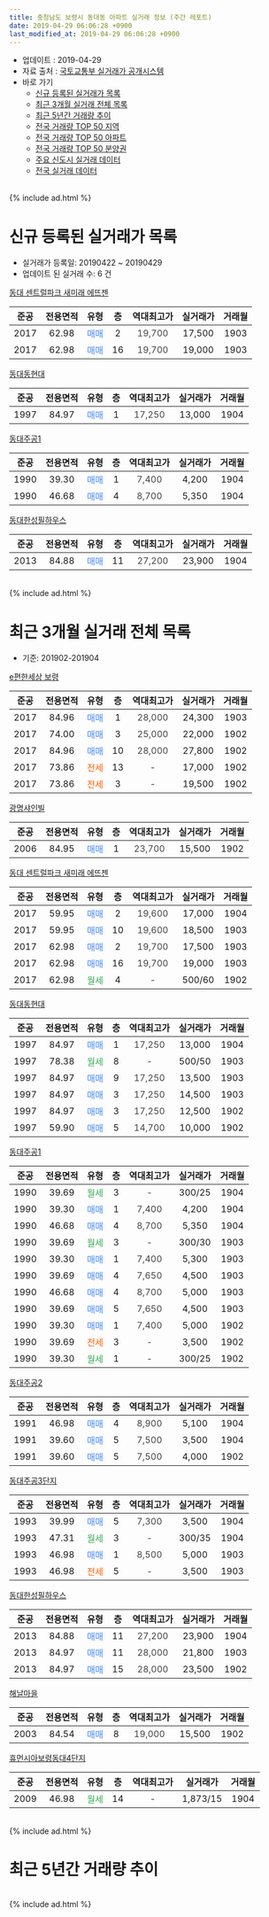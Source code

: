 ```yaml
---
title: 충청남도 보령시 동대동 아파트 실거래 정보 (주간 레포트)
date: 2019-04-29 06:06:28 +0900
last_modified_at: 2019-04-29 06:06:28 +0900
---
```


* 업데이트 : 2019-04-29
* 자료 출처 : [국토교통부 실거래가 공개시스템](http://rt.molit.go.kr)
* 바로 가기
    * [신규 등록된 실거래가 목록](#신규-등록된-실거래가-목록)
    * [최근 3개월 실거래 전체 목록](#최근-3개월-실거래-전체-목록)
    * [최근 5년간 거래량 추이](#최근-5년간-거래량-추이)
    * [전국 거래량 TOP 50 지역](https://inasie.github.io/apt-trade-info/최근-3개월-전국에서-가장-거래가-많이-발생한-지역)
    * [전국 거래량 TOP 50 아파트](https://inasie.github.io/apt-trade-info/최근-3개월-전국에서-가장-거래가-많이-발생한-아파트)
    * [전국 거래량 TOP 50 분양권](https://inasie.github.io/apt-trade-info/최근-3개월-전국에서-가장-거래가-많이-발생한-분양권)
    * [주요 신도시 실거래 데이터](https://inasie.github.io/apt-trade-info/주요-신도시)
    * [전국 실거래 데이터](https://inasie.github.io/apt-trade-info/전국)
<br>
{% include ad.html %}
<br>

# 신규 등록된 실거래가 목록
* 실거래가 등록일: 20190422 ~ 20190429
* 업데이트 된 실거래 수: 6 건


[동대 센트럴파크 새미래 에뜨젠](https://search.naver.com/search.naver?query=%EC%B6%A9%EC%B2%AD%EB%82%A8%EB%8F%84+%EB%B3%B4%EB%A0%B9%EC%8B%9C+%EB%8F%99%EB%8C%80%EB%8F%99+%EB%8F%99%EB%8C%80+%EC%84%BC%ED%8A%B8%EB%9F%B4%ED%8C%8C%ED%81%AC+%EC%83%88%EB%AF%B8%EB%9E%98+%EC%97%90%EB%9C%A8%EC%A0%A0)

|준공|전용면적|유형|층|역대최고가|실거래가|거래월|
|:---:|:---:|:---:|:---:|:---:|:---:|:---:|
|2017|62.98|<span style="color:#4285f3">매매</span>|2|<span style="color:#444444">19,700</span>|17,500|1903|
|2017|62.98|<span style="color:#4285f3">매매</span>|16|<span style="color:#444444">19,700</span>|19,000|1903|

[동대동현대](https://search.naver.com/search.naver?query=%EC%B6%A9%EC%B2%AD%EB%82%A8%EB%8F%84+%EB%B3%B4%EB%A0%B9%EC%8B%9C+%EB%8F%99%EB%8C%80%EB%8F%99+%EB%8F%99%EB%8C%80%EB%8F%99%ED%98%84%EB%8C%80)

|준공|전용면적|유형|층|역대최고가|실거래가|거래월|
|:---:|:---:|:---:|:---:|:---:|:---:|:---:|
|1997|84.97|<span style="color:#4285f3">매매</span>|1|<span style="color:#444444">17,250</span>|13,000|1904|

[동대주공1](https://search.naver.com/search.naver?query=%EC%B6%A9%EC%B2%AD%EB%82%A8%EB%8F%84+%EB%B3%B4%EB%A0%B9%EC%8B%9C+%EB%8F%99%EB%8C%80%EB%8F%99+%EB%8F%99%EB%8C%80%EC%A3%BC%EA%B3%B51)

|준공|전용면적|유형|층|역대최고가|실거래가|거래월|
|:---:|:---:|:---:|:---:|:---:|:---:|:---:|
|1990|39.30|<span style="color:#4285f3">매매</span>|1|<span style="color:#444444">7,400</span>|4,200|1904|
|1990|46.68|<span style="color:#4285f3">매매</span>|4|<span style="color:#444444">8,700</span>|5,350|1904|

[동대한성필하우스](https://search.naver.com/search.naver?query=%EC%B6%A9%EC%B2%AD%EB%82%A8%EB%8F%84+%EB%B3%B4%EB%A0%B9%EC%8B%9C+%EB%8F%99%EB%8C%80%EB%8F%99+%EB%8F%99%EB%8C%80%ED%95%9C%EC%84%B1%ED%95%84%ED%95%98%EC%9A%B0%EC%8A%A4)

|준공|전용면적|유형|층|역대최고가|실거래가|거래월|
|:---:|:---:|:---:|:---:|:---:|:---:|:---:|
|2013|84.88|<span style="color:#4285f3">매매</span>|11|<span style="color:#444444">27,200</span>|23,900|1904|


<br>
{% include ad.html %}
<br>

# 최근 3개월 실거래 전체 목록
* 기준: 201902-201904


[e편한세상 보령](https://search.naver.com/search.naver?query=%EC%B6%A9%EC%B2%AD%EB%82%A8%EB%8F%84+%EB%B3%B4%EB%A0%B9%EC%8B%9C+%EB%8F%99%EB%8C%80%EB%8F%99+e%ED%8E%B8%ED%95%9C%EC%84%B8%EC%83%81+%EB%B3%B4%EB%A0%B9)

|준공|전용면적|유형|층|역대최고가|실거래가|거래월|
|:---:|:---:|:---:|:---:|:---:|:---:|:---:|
|2017|84.96|<span style="color:#4285f3">매매</span>|1|<span style="color:#444444">28,000</span>|24,300|1903|
|2017|74.00|<span style="color:#4285f3">매매</span>|3|<span style="color:#444444">25,000</span>|22,000|1902|
|2017|84.96|<span style="color:#4285f3">매매</span>|10|<span style="color:#444444">28,000</span>|27,800|1902|
|2017|73.86|<span style="color:#ff5a00">전세</span>|13|<span style="color:#444444">-</span>|17,000|1902|
|2017|73.86|<span style="color:#ff5a00">전세</span>|3|<span style="color:#444444">-</span>|19,500|1902|

[광명샤인빌](https://search.naver.com/search.naver?query=%EC%B6%A9%EC%B2%AD%EB%82%A8%EB%8F%84+%EB%B3%B4%EB%A0%B9%EC%8B%9C+%EB%8F%99%EB%8C%80%EB%8F%99+%EA%B4%91%EB%AA%85%EC%83%A4%EC%9D%B8%EB%B9%8C)

|준공|전용면적|유형|층|역대최고가|실거래가|거래월|
|:---:|:---:|:---:|:---:|:---:|:---:|:---:|
|2006|84.95|<span style="color:#4285f3">매매</span>|1|<span style="color:#444444">23,700</span>|15,500|1902|

[동대 센트럴파크 새미래 에뜨젠](https://search.naver.com/search.naver?query=%EC%B6%A9%EC%B2%AD%EB%82%A8%EB%8F%84+%EB%B3%B4%EB%A0%B9%EC%8B%9C+%EB%8F%99%EB%8C%80%EB%8F%99+%EB%8F%99%EB%8C%80+%EC%84%BC%ED%8A%B8%EB%9F%B4%ED%8C%8C%ED%81%AC+%EC%83%88%EB%AF%B8%EB%9E%98+%EC%97%90%EB%9C%A8%EC%A0%A0)

|준공|전용면적|유형|층|역대최고가|실거래가|거래월|
|:---:|:---:|:---:|:---:|:---:|:---:|:---:|
|2017|59.95|<span style="color:#4285f3">매매</span>|2|<span style="color:#444444">19,600</span>|17,000|1904|
|2017|59.95|<span style="color:#4285f3">매매</span>|10|<span style="color:#444444">19,600</span>|18,500|1903|
|2017|62.98|<span style="color:#4285f3">매매</span>|2|<span style="color:#444444">19,700</span>|17,500|1903|
|2017|62.98|<span style="color:#4285f3">매매</span>|16|<span style="color:#444444">19,700</span>|19,000|1903|
|2017|62.98|<span style="color:#34a853">월세</span>|4|<span style="color:#444444">-</span>|500/60|1902|

[동대동현대](https://search.naver.com/search.naver?query=%EC%B6%A9%EC%B2%AD%EB%82%A8%EB%8F%84+%EB%B3%B4%EB%A0%B9%EC%8B%9C+%EB%8F%99%EB%8C%80%EB%8F%99+%EB%8F%99%EB%8C%80%EB%8F%99%ED%98%84%EB%8C%80)

|준공|전용면적|유형|층|역대최고가|실거래가|거래월|
|:---:|:---:|:---:|:---:|:---:|:---:|:---:|
|1997|84.97|<span style="color:#4285f3">매매</span>|1|<span style="color:#444444">17,250</span>|13,000|1904|
|1997|78.38|<span style="color:#34a853">월세</span>|8|<span style="color:#444444">-</span>|500/50|1903|
|1997|84.97|<span style="color:#4285f3">매매</span>|9|<span style="color:#444444">17,250</span>|13,500|1903|
|1997|84.97|<span style="color:#4285f3">매매</span>|3|<span style="color:#444444">17,250</span>|14,500|1903|
|1997|84.97|<span style="color:#4285f3">매매</span>|3|<span style="color:#444444">17,250</span>|12,500|1902|
|1997|59.90|<span style="color:#4285f3">매매</span>|5|<span style="color:#444444">14,700</span>|10,000|1902|

[동대주공1](https://search.naver.com/search.naver?query=%EC%B6%A9%EC%B2%AD%EB%82%A8%EB%8F%84+%EB%B3%B4%EB%A0%B9%EC%8B%9C+%EB%8F%99%EB%8C%80%EB%8F%99+%EB%8F%99%EB%8C%80%EC%A3%BC%EA%B3%B51)

|준공|전용면적|유형|층|역대최고가|실거래가|거래월|
|:---:|:---:|:---:|:---:|:---:|:---:|:---:|
|1990|39.69|<span style="color:#34a853">월세</span>|3|<span style="color:#444444">-</span>|300/25|1904|
|1990|39.30|<span style="color:#4285f3">매매</span>|1|<span style="color:#444444">7,400</span>|4,200|1904|
|1990|46.68|<span style="color:#4285f3">매매</span>|4|<span style="color:#444444">8,700</span>|5,350|1904|
|1990|39.69|<span style="color:#34a853">월세</span>|3|<span style="color:#444444">-</span>|300/30|1903|
|1990|39.30|<span style="color:#4285f3">매매</span>|1|<span style="color:#444444">7,400</span>|5,300|1903|
|1990|39.69|<span style="color:#4285f3">매매</span>|4|<span style="color:#444444">7,650</span>|4,500|1903|
|1990|46.68|<span style="color:#4285f3">매매</span>|4|<span style="color:#444444">8,700</span>|5,000|1903|
|1990|39.69|<span style="color:#4285f3">매매</span>|5|<span style="color:#444444">7,650</span>|4,500|1903|
|1990|39.30|<span style="color:#4285f3">매매</span>|1|<span style="color:#444444">7,400</span>|5,000|1902|
|1990|39.69|<span style="color:#ff5a00">전세</span>|3|<span style="color:#444444">-</span>|3,500|1902|
|1990|39.30|<span style="color:#34a853">월세</span>|1|<span style="color:#444444">-</span>|300/25|1902|

[동대주공2](https://search.naver.com/search.naver?query=%EC%B6%A9%EC%B2%AD%EB%82%A8%EB%8F%84+%EB%B3%B4%EB%A0%B9%EC%8B%9C+%EB%8F%99%EB%8C%80%EB%8F%99+%EB%8F%99%EB%8C%80%EC%A3%BC%EA%B3%B52)

|준공|전용면적|유형|층|역대최고가|실거래가|거래월|
|:---:|:---:|:---:|:---:|:---:|:---:|:---:|
|1991|46.98|<span style="color:#4285f3">매매</span>|4|<span style="color:#444444">8,900</span>|5,100|1904|
|1991|39.60|<span style="color:#4285f3">매매</span>|5|<span style="color:#444444">7,500</span>|3,500|1904|
|1991|39.60|<span style="color:#4285f3">매매</span>|5|<span style="color:#444444">7,500</span>|4,000|1902|

[동대주공3단지](https://search.naver.com/search.naver?query=%EC%B6%A9%EC%B2%AD%EB%82%A8%EB%8F%84+%EB%B3%B4%EB%A0%B9%EC%8B%9C+%EB%8F%99%EB%8C%80%EB%8F%99+%EB%8F%99%EB%8C%80%EC%A3%BC%EA%B3%B53%EB%8B%A8%EC%A7%80)

|준공|전용면적|유형|층|역대최고가|실거래가|거래월|
|:---:|:---:|:---:|:---:|:---:|:---:|:---:|
|1993|39.99|<span style="color:#4285f3">매매</span>|5|<span style="color:#444444">7,300</span>|3,500|1904|
|1993|47.31|<span style="color:#34a853">월세</span>|3|<span style="color:#444444">-</span>|300/35|1904|
|1993|46.98|<span style="color:#4285f3">매매</span>|1|<span style="color:#444444">8,500</span>|5,000|1903|
|1993|46.98|<span style="color:#ff5a00">전세</span>|5|<span style="color:#444444">-</span>|3,500|1903|

[동대한성필하우스](https://search.naver.com/search.naver?query=%EC%B6%A9%EC%B2%AD%EB%82%A8%EB%8F%84+%EB%B3%B4%EB%A0%B9%EC%8B%9C+%EB%8F%99%EB%8C%80%EB%8F%99+%EB%8F%99%EB%8C%80%ED%95%9C%EC%84%B1%ED%95%84%ED%95%98%EC%9A%B0%EC%8A%A4)

|준공|전용면적|유형|층|역대최고가|실거래가|거래월|
|:---:|:---:|:---:|:---:|:---:|:---:|:---:|
|2013|84.88|<span style="color:#4285f3">매매</span>|11|<span style="color:#444444">27,200</span>|23,900|1904|
|2013|84.97|<span style="color:#4285f3">매매</span>|11|<span style="color:#444444">28,000</span>|21,800|1903|
|2013|84.97|<span style="color:#4285f3">매매</span>|15|<span style="color:#444444">28,000</span>|23,500|1902|

[해날마을](https://search.naver.com/search.naver?query=%EC%B6%A9%EC%B2%AD%EB%82%A8%EB%8F%84+%EB%B3%B4%EB%A0%B9%EC%8B%9C+%EB%8F%99%EB%8C%80%EB%8F%99+%ED%95%B4%EB%82%A0%EB%A7%88%EC%9D%84)

|준공|전용면적|유형|층|역대최고가|실거래가|거래월|
|:---:|:---:|:---:|:---:|:---:|:---:|:---:|
|2003|84.54|<span style="color:#4285f3">매매</span>|8|<span style="color:#444444">19,000</span>|15,500|1902|

[휴먼시아보령동대4단지](https://search.naver.com/search.naver?query=%EC%B6%A9%EC%B2%AD%EB%82%A8%EB%8F%84+%EB%B3%B4%EB%A0%B9%EC%8B%9C+%EB%8F%99%EB%8C%80%EB%8F%99+%ED%9C%B4%EB%A8%BC%EC%8B%9C%EC%95%84%EB%B3%B4%EB%A0%B9%EB%8F%99%EB%8C%804%EB%8B%A8%EC%A7%80)

|준공|전용면적|유형|층|역대최고가|실거래가|거래월|
|:---:|:---:|:---:|:---:|:---:|:---:|:---:|
|2009|46.98|<span style="color:#34a853">월세</span>|14|<span style="color:#444444">-</span>|1,873/15|1904|


<br>
{% include ad.html %}
<br>

# 최근 5년간 거래량 추이


<div style="width:100%;">
    <canvas id="deal_progress" height="200"></canvas>
</div>

<script>
new Chart(document.getElementById("deal_progress"), {
    type: 'line',
    data: {
        labels: ['201404','201405','201406','201407','201408','201409','201410','201411','201412','201501','201502','201503','201504','201505','201506','201507','201508','201509','201510','201511','201512','201601','201602','201603','201604','201605','201606','201607','201608','201609','201610','201611','201612','201701','201702','201703','201704','201705','201706','201707','201708','201709','201710','201711','201712','201801','201802','201803','201804','201805','201806','201807','201808','201809','201810','201811','201812','201901','201902','201903','201904'],
        datasets: [{
            label: '매매',
            pointRadius: 1,
            data: [16, 14, 13, 12, 12, 15, 14, 10, 14, 23, 9, 16, 18, 13, 19, 17, 11, 13, 13, 15, 11, 8, 12, 11, 9, 14, 7, 5, 6, 7, 20, 8, 11, 9, 8, 9, 12, 21, 11, 13, 13, 14, 8, 15, 16, 12, 21, 13, 13, 10, 10, 11, 12, 12, 17, 9, 10, 9, 9, 12, 8],
            borderColor: "rgba(255, 201, 14, 1)",
            backgroundColor: "rgba(255, 201, 14, 0.5)",
            fill: false,
            lineTension: 0
        },{
            label: '전월세',
            pointRadius: 1,
            data: [7, 3, 3, 2, 4, 2, 6, 3, 4, 8, 11, 5, 10, 23, 13, 6, 7, 6, 3, 3, 8, 8, 10, 4, 2, 4, 6, 5, 3, 4, 4, 4, 4, 3, 5, 3, 2, 21, 12, 17, 13, 10, 11, 19, 10, 8, 5, 8, 10, 5, 7, 10, 3, 1, 8, 5, 7, 4, 5, 3, 3],
            borderColor: "rgba(0, 141, 185, 1)",
            backgroundColor: "rgba(0, 141, 185, 0.5)",
            fill: false,
            lineTension: 0
        }
        ]
    },
    options: {
        responsive: true,
        title: {
            display: false
        },
        tooltips: {
            mode: 'index',
            intersect: false
        },
        hover: {
            mode: 'nearest',
            intersect: true
        },
        scales: {
            xAxes: [{
                display: true,
                scaleLabel: {
                    display: true,
                    labelString: '년/월'
                }
            }],
            yAxes: [{
                display: true,
                ticks: {
                    suggestedMin: 0,
                },
                scaleLabel: {
                    display: true,
                    labelString: '실거래 수'
                }
            }]
        }
    }
});

</script>


<br>
{% include ad.html %}
<br>

